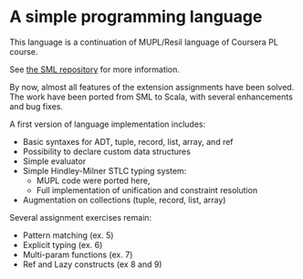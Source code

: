 # A simple programming language

This language is a continuation of MUPL/Resil language of Coursera PL course.

See [the SML repository](https://github.com/kokoro-aya/coursera-pl/tree/main/mupl-rsl) for more information.

By now, almost all features of the extension assignments have been solved. The work have been ported from
SML to Scala, with several enhancements and bug fixes.

A first version of language implementation includes:

- Basic syntaxes for ADT, tuple, record, list, array, and ref
- Possibility to declare custom data structures
- Simple evaluator
- Simple Hindley-Milner STLC typing system:
  - MUPL code were ported here,
  - Full implementation of unification and constraint resolution
- Augmentation on collections (tuple, record, list, array)

Several assignment exercises remain:

- Pattern matching (ex. 5)
- Explicit typing (ex. 6)
- Multi-param functions (ex. 7)
- Ref and Lazy constructs (ex 8 and 9)